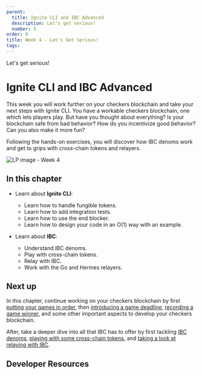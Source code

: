 ```yaml
---
parent:
  title: Ignite CLI and IBC Advanced
  description: Let's get serious!
  number: 5
order: 0
title: Week 4 - Let's Get Serious!
tags:
---
```


<div class="tm-overline tm-rf-1 tm-lh-title tm-medium tm-muted">Let's get serious!</div>
<h1 class="mt-4 mb-6">Ignite CLI and IBC Advanced</h1>

This week you will work further on your checkers blockchain and take your next steps with Ignite CLI. You have a workable checkers blockchain, one which lets players play. But have you thought about everything? Is your blockchain safe from bad behavior? How do you incentivize good behavior? Can you also make it more fun?

Following the hands-on exercises, you will discover how IBC denoms work and get to grips with cross-chain tokens and relayers.

![LP image - Week 4](/planet-collection.svg)

## In this chapter

<HighlightBox type="learning">

* Learn about **Ignite CLI**:
  * Learn how to handle fungible tokens.
  * Learn how to add integration tests.
  * Learn how to use the end blocker.
  * Learn how to design your code in an O(1) way with an example.

* Learn about **IBC**:
  * Understand IBC denoms.
  * Play with cross-chain tokens.
  * Relay with IBC.
  * Work with the Go and Hermes relayers.

</HighlightBox>

## Next up

In this chapter, continue working on your checkers blockchain by first [putting your games in order](/hands-on-exercise/2-ignite-cli-adv/1-game-fifo.md), then [introducing a game deadline](/hands-on-exercise/2-ignite-cli-adv/1-game-deadline.md), [recording a game winner](/hands-on-exercise/1-ignite-cli/8-game-winner.md), and some other important aspects to develop your checkers blockchain.

After, take a deeper dive into all that IBC has to offer by first tackling [IBC denoms](/tutorials/6-ibc-dev/index.md), [playing with some cross-chain tokens](/hands-on-exercise/2-ignite-cli-adv/8-wager-denom.md), and [taking a look at relaying with IBC](/hands-on-exercise/5-ibc-adv/2-relayer-intro.md).

## Developer Resources

<div v-for="resource in $themeConfig.resources">
  <Resource
    :title="resource.title"
    :description="resource.description"
    :links="resource.links"
    :image="resource.image"
    :large="true"
  />
  <br/>
</div>
